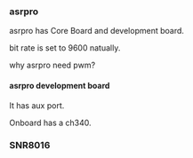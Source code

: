 






### asrpro 

asrpro has Core Board and development board.

bit rate is set to 9600 natually.

why asrpro need pwm?

#### asrpro development board

It has aux port.

Onboard has a ch340. 

### SNR8016




